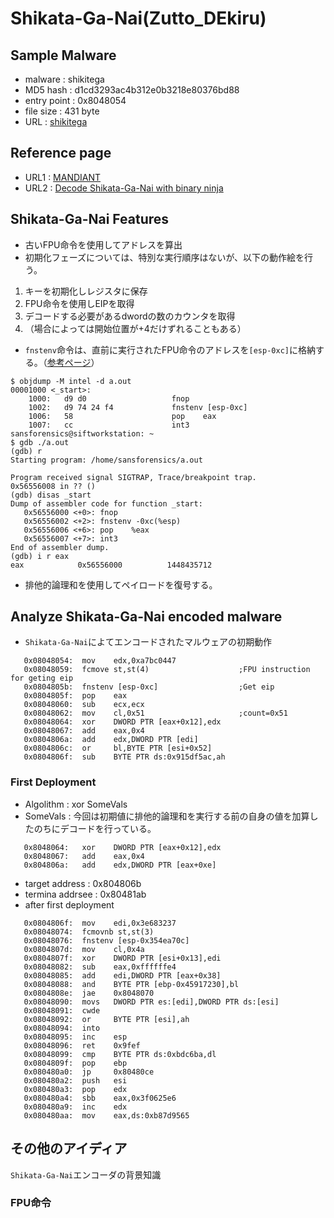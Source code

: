 # Shikata-Ga-Nai(Zutto_DEkiru)
## Sample Malware
- malware : shikitega
- MD5 hash : d1cd3293ac4b312e0b3218e80376bd88
- entry point : 0x8048054
- file size : 431 byte
- URL : [shikitega](https://bazaar.abuse.ch/sample/0233dcf6417ab33b48e7b54878893800d268b9b6e5ca6ad852693174226e3bed/)
## Reference page
- URL1 : [MANDIANT](https://www.mandiant.com/resources/blog/shikata-ga-nai-encoder-still-going-strong)
- URL2 : [Decode Shikata-Ga-Nai with binary ninja](https://medium.com/@acheron2302/writing-binary-ninja-plugin-to-decode-shikata-ga-nai-part-1-df8ceda67fd7)
## Shikata-Ga-Nai Features
- 古いFPU命令を使用してアドレスを算出
- 初期化フェーズについては、特別な実行順序はないが、以下の動作絵を行う。
1. キーを初期化しレジスタに保存
1. FPU命令を使用しEIPを取得
1. デコードする必要があるdwordの数のカウンタを取得
1. （場合によっては開始位置が+4だけずれることもある）
- ```fnstenv```命令は、直前に実行されたFPU命令のアドレスを```[esp-0xc]```に格納する。（[参考ページ](https://inaz2.hatenablog.com/entry/2014/07/15/023104)）
```
$ objdump -M intel -d a.out 
00001000 <_start>:
    1000:	d9 d0                	fnop   
    1002:	d9 74 24 f4          	fnstenv [esp-0xc]
    1006:	58                   	pop    eax
    1007:	cc                   	int3   
sansforensics@siftworkstation: ~
$ gdb ./a.out 
(gdb) r
Starting program: /home/sansforensics/a.out 

Program received signal SIGTRAP, Trace/breakpoint trap.
0x56556008 in ?? ()
(gdb) disas _start
Dump of assembler code for function _start:
   0x56556000 <+0>:	fnop   
   0x56556002 <+2>:	fnstenv -0xc(%esp)
   0x56556006 <+6>:	pop    %eax
   0x56556007 <+7>:	int3   
End of assembler dump.
(gdb) i r eax
eax            0x56556000          1448435712
```
- 排他的論理和を使用してペイロードを復号する。
## Analyze Shikata-Ga-Nai encoded malware
- ```Shikata-Ga-Nai```によてエンコードされたマルウェアの初期動作
```
   0x08048054:	mov    edx,0xa7bc0447
   0x08048059:	fcmove st,st(4)                    ;FPU instruction for geting eip
   0x0804805b:	fnstenv [esp-0xc]                  ;Get eip
   0x0804805f:	pop    eax
   0x08048060:	sub    ecx,ecx
   0x08048062:	mov    cl,0x51                     ;count=0x51
   0x08048064:	xor    DWORD PTR [eax+0x12],edx
   0x08048067:	add    eax,0x4
   0x0804806a:	add    edx,DWORD PTR [edi]
   0x0804806c:	or     bl,BYTE PTR [esi+0x52]
   0x0804806f:	sub    BYTE PTR ds:0x915df5ac,ah
```
### First Deployment
- Algolithm : xor SomeVals
- SomeVals : 今回は初期値に排他的論理和を実行する前の自身の値を加算したのちにデコードを行っている。
```
   0x8048064:	xor    DWORD PTR [eax+0x12],edx
   0x8048067:	add    eax,0x4
   0x804806a:	add    edx,DWORD PTR [eax+0xe]
```
- target address : 0x804806b
- termina addrsee : 0x80481ab
- after first deployment
```
   0x0804806f:	mov    edi,0x3e683237
   0x08048074:	fcmovnb st,st(3)
   0x08048076:	fnstenv [esp-0x354ea70c]
   0x0804807d:	mov    cl,0x4a
   0x0804807f:	xor    DWORD PTR [esi+0x13],edi
   0x08048082:	sub    eax,0xffffffe4
   0x08048085:	add    edi,DWORD PTR [eax+0x38]
   0x08048088:	and    BYTE PTR [ebp-0x45917230],bl
   0x0804808e:	jae    0x8048070
   0x08048090:	movs   DWORD PTR es:[edi],DWORD PTR ds:[esi]
   0x08048091:	cwde   
   0x08048092:	or     BYTE PTR [esi],ah
   0x08048094:	into   
   0x08048095:	inc    esp
   0x08048096:	ret    0x9fef
   0x08048099:	cmp    BYTE PTR ds:0xbdc6ba,dl
   0x0804809f:	pop    ebp
   0x080480a0:	jp     0x80480ce
   0x080480a2:	push   esi
   0x080480a3:	pop    edx
   0x080480a4:	sbb    eax,0x3f0625e6
   0x080480a9:	inc    edx
   0x080480aa:	mov    eax,ds:0xb87d9565
```
## その他のアイディア
```Shikata-Ga-Nai```エンコーダの背景知識
### FPU命令
